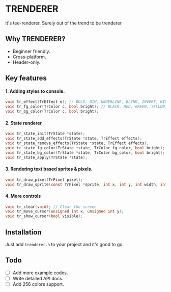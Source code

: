 # TRENDERER
It's tee-renderer. Surely out of the trend to be trenderer

## Why TRENDERER?
  - Beginner friendly.
  - Cross-platform.
  - Header-only.
## Key features
#### 1. Adding styles to console.
```c
void tr_effect(TrEffect e); // BOLD, DIM, UNDERLINE, BLINK, INVERT, HIDDEN, STRIKETHROUGH
void tr_fg_color(TrColor c, bool bright); // BLACK, RED, GREEN, YELLOW, BLUE, MAGENTA, CYAN, WHITE
void tr_bg_color(TrColor c, bool bright);
```
#### 2. State renderer
```c
void tr_state_init(TrState *state);
void tr_state_add_effects(TrState *state, TrEffect effects);
void tr_state_remove_effects(TrState *state, TrEffect effects);
void tr_state_fg_color(TrState *state, TrColor fg_color, bool bright);
void tr_state_bg_color(TrState *state, TrColor bg_color, bool bright);
void tr_state_apply(TrState *state);
```
#### 3. Rendering text based sprites & pixels.
```c
void tr_draw_pixel(TrPixel pixel);
void tr_draw_sprite(const TrPixel *sprite, int x, int y, int width, int height);
```
#### 4. More controls
```c
void tr_clear(void); // Clear the screen
void tr_move_cursor(unsigned int x, unsigned int y);
void tr_show_cursor(bool visible);
```
## Installation
Just add `trenderer.h` to your project and it's good to go.

## Todo
- [ ] Add more example codes.
- [ ] Write detailed API docs.
- [ ] Add 256 colors support.
